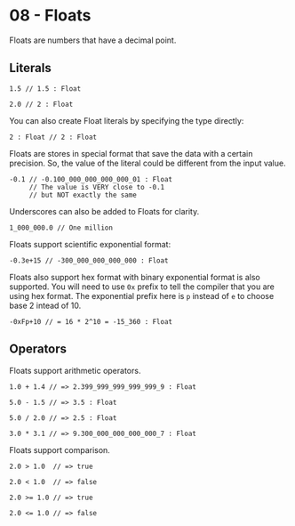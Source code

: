 # 08 - Floats

Floats are numbers that have a decimal point. 

## Literals
```motoko
1.5 // 1.5 : Float
```
```motoko
2.0 // 2 : Float
```
You can also create Float literals by specifying the type directly:
```motoko
2 : Float // 2 : Float
```

Floats are stores in special format that save the data with a certain precision. So, the value of the literal could be different from the input value.
```motoko
-0.1 // -0.100_000_000_000_000_01 : Float 
     // The value is VERY close to -0.1 
     // but NOT exactly the same
```

Underscores can also be added to Floats for clarity.

```motoko
1_000_000.0 // One million
```

Floats support scientific exponential format:
```motoko
-0.3e+15 // -300_000_000_000_000 : Float
```

Floats also support hex format with binary exponential format is also supported. You will need to use `0x` prefix to tell the compiler that you are using hex format. The exponential prefix here is `p` instead of `e` to choose base 2 intead of 10.
```motoko
-0xFp+10 // = 16 * 2^10 = -15_360 : Float
```

## Operators
Floats support arithmetic operators.

```motoko
1.0 + 1.4 // => 2.399_999_999_999_999_9 : Float
```
```motoko
5.0 - 1.5 // => 3.5 : Float
```
```motoko
5.0 / 2.0 // => 2.5 : Float
```
```motoko
3.0 * 3.1 // => 9.300_000_000_000_000_7 : Float
```

Floats support comparison.
```motoko
2.0 > 1.0  // => true
```
```motoko
2.0 < 1.0  // => false
```
```motoko
2.0 >= 1.0 // => true
```
```motoko
2.0 <= 1.0 // => false
```

